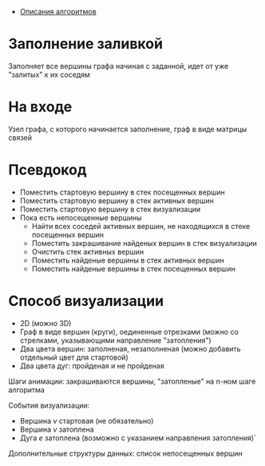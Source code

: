 - [Описания алгоритмов](https://github.com/kuvshinovdr/GraVis24/wiki/%D0%9E%D0%BF%D0%B8%D1%81%D0%B0%D0%BD%D0%B8%D1%8F-%D0%B0%D0%BB%D0%B3%D0%BE%D1%80%D0%B8%D1%82%D0%BC%D0%BE%D0%B2)
# Заполнение заливкой
Заполняет все вершины графа начиная с заданной, идет от уже "залитых" к их соседям

# На входе
Узел графа, с которого начинается заполнение, граф в виде матрицы связей

# Псевдокод 
- Поместить стартовую вершину в стек посещенных вершин
- Поместить стартовую вершину в стек активных вершин
- Поместить стартовую вершину в стек визуализации
- Пока есть непосещенные вершины 
    - Найти всех соседей активных вершин, не находящихся в стеке посещенных вершин
    - Поместить закрашивание найденых вершин в стек визуализации
    - Очистить стек активных вершин
    - Поместить найденые вершины в стек активных вершин
    - Поместить найденые вершины в стек посещенных вершин
# Способ визуализации
- 2D (можно 3D)
- Граф в виде вершин (круги), оединенные отрезками (можно со стрелками, указывающими направление "затопления")
- Два цвета вершин: заполненая, незаполненая (можно добавить отдельный цвет для стартовой)
- Два цвета дуг: пройденая и не пройденая

Шаги анимации: закрашиваются вершины, "затопленые" на n-ном шаге алгоритма

События визуализации:
- Вершина $v$ стартовая (не обязательно)
- Вершина $v$ затоплена
- Дуга $e$ затоплена (возможно с указанием направления затопления)`

Дополнительные структуры данных: список непосещенных вершин
